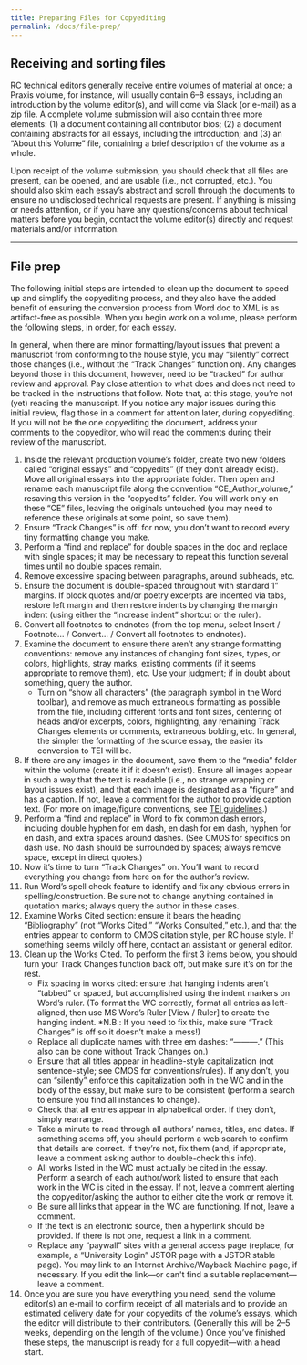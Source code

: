 ```yaml
---
title: Preparing Files for Copyediting
permalink: /docs/file-prep/
---
```


## Receiving and sorting files

RC technical editors generally receive entire volumes of material at once; a Praxis volume, for instance, will usually contain 6–8 essays, including an introduction by the volume editor(s), and will come via Slack (or e-mail) as a zip file. A complete volume submission will also contain three more elements: (1) a document containing all contributor bios; (2) a document containing abstracts for all essays, including the introduction; and (3) an “About this Volume” file, containing a brief description of the volume as a whole.

Upon receipt of the volume submission, you should check that all files are present, can be opened, and are usable (i.e., not corrupted, etc.). You should also skim each essay’s abstract and scroll through the documents to ensure no undisclosed technical requests are present. If anything is missing or needs attention, or if you have any questions/concerns about technical matters before you begin, contact the volume editor(s) directly and request materials and/or information.

---

## File prep

The following initial steps are intended to clean up the document to speed up and simplify the copyediting process, and they also have the added benefit of ensuring the conversion process from Word doc to XML is as artifact-free as possible. When you begin work on a volume, please perform the following steps, in order, for each essay.

In general, when there are minor formatting/layout issues that prevent a manuscript from conforming to the house style, you may “silently” correct those changes (i.e., without the “Track Changes” function on). Any changes beyond those in this document, however, need to be “tracked” for author review and approval. Pay close attention to what does and does not need to be tracked in the instructions that follow. Note that, at this stage, you’re not (yet) reading the manuscript. If you notice any major issues during this initial review, flag those in a comment for attention later, during copyediting. If you will not be the one copyediting the document, address your comments to the copyeditor, who will read the comments during their review of the manuscript.

1. Inside the relevant production volume’s folder, create two new folders called “original essays” and “copyedits” (if they don’t already exist). Move all original essays into the appropriate folder. Then open and rename each manuscript file along the convention “CE_Author_volume,” resaving this version in the “copyedits” folder. You will work only on these “CE” files, leaving the originals untouched (you may need to reference these originals at some point, so save them).
2. Ensure “Track Changes” is off: for now, you don’t want to record every tiny formatting change you make.
3. Perform a “find and replace” for double spaces in the doc and replace with single spaces; it may be necessary to repeat this function several times until no double spaces remain.
4. Remove excessive spacing between paragraphs, around subheads, etc.
5. Ensure the document is double-spaced throughout with standard 1” margins. If block quotes and/or poetry excerpts are indented via tabs, restore left margin and then restore indents by changing the margin indent (using either the “increase indent” shortcut or the ruler).
6. Convert all footnotes to endnotes (from the top menu, select Insert / Footnote… / Convert… / Convert all footnotes to endnotes).
7. Examine the document to ensure there aren’t any strange formatting conventions: remove any instances of changing font sizes, types, or colors, highlights, stray marks, existing comments (if it seems appropriate to remove them), etc. Use your judgment; if in doubt about something, query the author.
    - Turn on “show all characters” (the paragraph symbol in the Word toolbar), and remove as much extraneous formatting as possible from the file, including different fonts and font sizes, centering of heads and/or excerpts, colors, highlighting, any remaining Track Changes elements or comments, extraneous bolding, etc. In general, the simpler the formatting of the source essay, the easier its conversion to TEI will be.
8. If there are any images in the document, save them to the “media” folder within the volume (create it if it doesn’t exist). Ensure all images appear in such a way that the text is readable (i.e., no strange wrapping or layout issues exist), and that each image is designated as a “figure” and has a caption. If not, leave a comment for the author to provide caption text. (For more on image/figure conventions, see [TEI guidelines](../tei-style/).)
9.  Perform a “find and replace” in Word to fix common dash errors, including double hyphen for em dash, en dash for em dash, hyphen for en dash, and extra spaces around dashes. (See CMOS for specifics on dash use. No dash should be surrounded by spaces; always remove space, except in direct quotes.)
10. Now it’s time to turn “Track Changes” on. You’ll want to record everything you change from here on for the author’s review.
11. Run Word’s spell check feature to identify and fix any obvious errors in spelling/construction. Be sure not to change anything contained in quotation marks; always query the author in these cases.
12. Examine Works Cited section: ensure it bears the heading “Bibliography” (not “Works Cited,” “Works Consulted,” etc.), and that the entries appear to conform to CMOS citation style, per RC house style. If something seems wildly off here, contact an assistant or general editor.
13. Clean up the Works Cited. To perform the first 3 items below, you should turn your Track Changes function back off, but make sure it’s on for the rest.
    - Fix spacing in works cited: ensure that hanging indents aren’t “tabbed” or spaced, but accomplished using the indent markers on Word’s ruler. (To format the WC correctly, format all entries as left-aligned, then use MS Word’s Ruler [View / Ruler] to create the hanging indent. *N.B.: If you need to fix this, make sure “Track Changes” is off so it doesn’t make a mess!)
    - Replace all duplicate names with three em dashes: “———.” (This also can be done without Track Changes on.)
    - Ensure that all titles appear in headline-style capitalization (not sentence-style; see CMOS for conventions/rules). If any don’t, you can “silently” enforce this capitalization both in the WC and in the body of the essay, but make sure to be consistent (perform a search to ensure you find all instances to change).
    - Check that all entries appear in alphabetical order. If they don’t, simply rearrange.
    - Take a minute to read through all authors’ names, titles, and dates. If something seems off, you should perform a web search to confirm that details are correct. If they’re not, fix them (and, if appropriate, leave a comment asking author to double-check this info).
    - All works listed in the WC must actually be cited in the essay. Perform a search of each author/work listed to ensure that each work in the WC is cited in the essay. If not, leave a comment alerting the copyeditor/asking the author to either cite the work or remove it.
    - Be sure all links that appear in the WC are functioning. If not, leave a comment.
    - If the text is an electronic source, then a hyperlink should be provided. If there is not one, request a link in a comment.
    - Replace any “paywall” sites with a general access page (replace, for example, a “University Login” JSTOR page with a JSTOR stable page). You may link to an Internet Archive/Wayback Machine page, if necessary. If you edit the link—or can't find a suitable replacement—leave a comment.
14. Once you are sure you have everything you need, send the volume editor(s) an e-mail to confirm receipt of all materials and to provide an estimated delivery date for your copyedits of the volume’s essays, which the editor will distribute to their contributors. (Generally this will be 2–5 weeks, depending on the length of the volume.)
Once you’ve finished these steps, the manuscript is ready for a full copyedit—with a head start.
